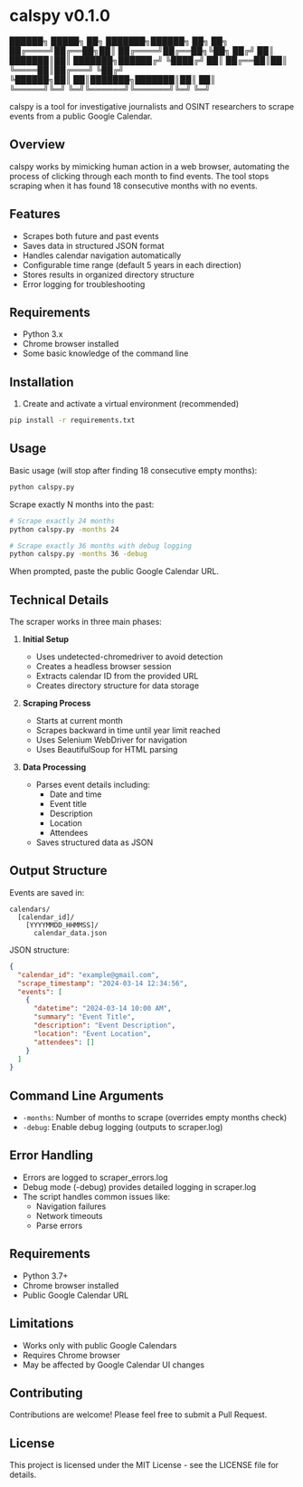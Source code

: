 # calspy v0.1.0

 ██████╗ █████╗ ██╗     ███████╗██████╗ ██╗   ██╗
██╔════╝██╔══██╗██║     ██╔════╝██╔══██╗╚██╗ ██╔╝
██║     ███████║██║     ███████╗██████╔╝ ╚████╔╝ 
██║     ██╔══██║██║     ╚════██║██╔═══╝   ╚██╔╝  
╚██████╗██║  ██║███████╗███████║██║        ██║   
 ╚═════╝╚═╝  ╚═╝╚══════╝╚══════╝╚═╝        ╚═╝   


calspy is a tool for investigative journalists and OSINT researchers to scrape events from a public Google Calendar.

## Overview

calspy works by mimicking human action in a web browser, automating the process of clicking through each month to find events. The tool stops scraping when it has found 18 consecutive months with no events.

## Features

- Scrapes both future and past events
- Saves data in structured JSON format
- Handles calendar navigation automatically
- Configurable time range (default 5 years in each direction)
- Stores results in organized directory structure
- Error logging for troubleshooting

## Requirements

- Python 3.x
- Chrome browser installed
- Some basic knowledge of the command line

## Installation

1. Create and activate a virtual environment (recommended)

```bash
pip install -r requirements.txt
```

## Usage

Basic usage (will stop after finding 18 consecutive empty months):
```bash
python calspy.py
```

Scrape exactly N months into the past:
```bash
# Scrape exactly 24 months
python calspy.py -months 24

# Scrape exactly 36 months with debug logging
python calspy.py -months 36 -debug
```

When prompted, paste the public Google Calendar URL.

## Technical Details

The scraper works in three main phases:

1. **Initial Setup**
   - Uses undetected-chromedriver to avoid detection
   - Creates a headless browser session
   - Extracts calendar ID from the provided URL
   - Creates directory structure for data storage

2. **Scraping Process**
   - Starts at current month
   - Scrapes backward in time until year limit reached
   - Uses Selenium WebDriver for navigation
   - Uses BeautifulSoup for HTML parsing

3. **Data Processing**
   - Parses event details including:
     - Date and time
     - Event title
     - Description
     - Location
     - Attendees
   - Saves structured data as JSON

## Output Structure

Events are saved in:
```
calendars/
  [calendar_id]/
    [YYYYMMDD_HHMMSS]/
      calendar_data.json
```

JSON structure:
```json
{
  "calendar_id": "example@gmail.com",
  "scrape_timestamp": "2024-03-14 12:34:56",
  "events": [
    {
      "datetime": "2024-03-14 10:00 AM",
      "summary": "Event Title",
      "description": "Event Description",
      "location": "Event Location",
      "attendees": []
    }
  ]
}
```


## Command Line Arguments

- `-months`: Number of months to scrape (overrides empty months check)
- `-debug`: Enable debug logging (outputs to scraper.log)


## Error Handling

- Errors are logged to scraper_errors.log
- Debug mode (-debug) provides detailed logging in scraper.log
- The script handles common issues like:
  - Navigation failures
  - Network timeouts
  - Parse errors

## Requirements

- Python 3.7+
- Chrome browser installed
- Public Google Calendar URL

## Limitations

- Works only with public Google Calendars
- Requires Chrome browser
- May be affected by Google Calendar UI changes

## Contributing

Contributions are welcome! Please feel free to submit a Pull Request.

## License

This project is licensed under the MIT License - see the LICENSE file for details.

